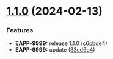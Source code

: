 # [1.1.0](https://github.com/pvega95/starlight-test/compare/v1.0.0...v1.1.0) (2024-02-13)


### Features

* **EAPP-9999:** release 1.1.0 ([c6cbde4](https://github.com/pvega95/starlight-test/commit/c6cbde4c7cd611afec1f29d23ff88bc83faf4423))
* **EAPP-9999:** update ([33cd6e4](https://github.com/pvega95/starlight-test/commit/33cd6e43cb684a1ac7d463f02c0342ae2d886dde))

